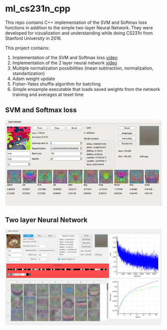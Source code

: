 # ml_cs231n_cpp

This repo contains C++ implementation of the SVM and Softmax loss functions in addition to the simple two-layer Neural Network.
They were developed for vizualization and understanding while doing CS231n from Stanford University in 2016.

This project contains:

1. Implementation of the SVM and Softmax loss [video](https://www.youtube.com/watch?v=QrRTKM8xJaA)
2. Implementation of the 2 layer neural network [video](https://www.youtube.com/watch?v=CHpu8N18aRs)
3. Multiple normalization possibilities (mean subtraction, normalization, standartization)
4. Adam weight update
5. Fisher–Yates shuffle algorithm for batching
6. Simple ensample executable that loads saved weights from the network training and averages at teset time

## SVM and Softmax loss
![svmandsoftmaxloss](https://github.com/Logrus/ml_cs231n_cpp/raw/master/images/svm_softmax_viz.png)

## Two layer Neural Network
![twolayernetwork](https://github.com/Logrus/ml_cs231n_cpp/raw/master/images/two_layer_nn_viz.png)
